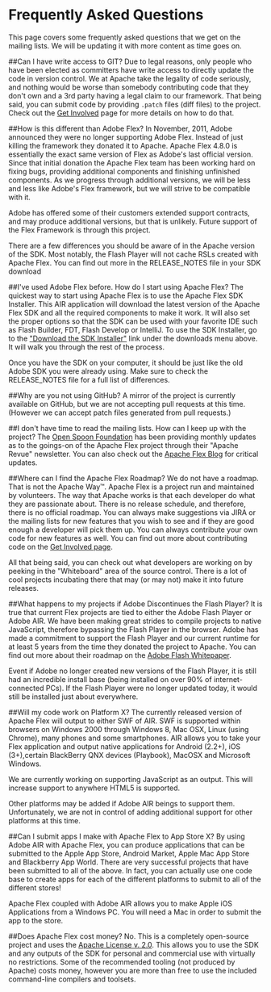# Frequently Asked Questions

This page covers some frequently asked questions that we get on the mailing lists.  We will be updating it with more
content as time goes on.

##Can I have write access to GIT?
Due to legal reasons, only people who have been elected as committers have write access to directly update the code in version control.
We at Apache take the legality of code seriously, and nothing would be worse than somebody contributing code that
they don't own and a 3rd party having a legal claim to our framework.  That being said, you can submit code by providing
`.patch` files (diff files) to the project.  Check out the [Get Involved][1] page for more details on how to do that.

##How is this different than Adobe Flex?
In November, 2011, Adobe announced they were no longer supporting Adobe Flex.  Instead of just killing the framework they
donated it to Apache.  Apache Flex 4.8.0 is essentially the exact same version of Flex as Adobe's last official
version.  Since that initial donation the Apache Flex team has been working hard on fixing bugs, providing additional
components and finishing unfinished components.  As we progress through additional versions, we will be less and
less like Adobe's Flex framework, but we will strive to be compatible with it.

Adobe has offered some of their customers extended support contracts, and may produce additional versions, but
that is unlikely.  Future support of the Flex Framework is through this project.

There are a few differences you should be aware of in the Apache version of the SDK.  Most notably, the Flash Player will
not cache RSLs created with Apache Flex.  You can find out more in the RELEASE_NOTES file in your SDK download

##I've used Adobe Flex before.  How do I start using Apache Flex?
The quickest way to start using Apache Flex is to use the Apache Flex SDK Installer.  This AIR application will download
the latest version of the Apache Flex SDK and all the required components to make it work.  It will also set the proper
options so that the SDK can be used with your favorite IDE such as Flash Builder, FDT, Flash Develop or IntelliJ.
To use the SDK Installer, go to the ["Download the SDK Installer"][4] link under the downloads menu above.  It will
walk you through the rest of the process.

Once you have the SDK on your computer, it should be just like the old Adobe SDK you were already using.  Make sure
to check the RELEASE_NOTES file for a full list of differences.

##Why are you not using GitHub?
A mirror of the project is currently available on GitHub, but we are not accepting pull requests at this time.
(However we can accept patch files generated from pull requests.)

##I don't have time to read the mailing lists.  How can I keep up with the project?
The [Open Spoon Foundation][2] has been providing monthly updates as to the goings-on of the Apache Flex project through
their "Apache Revue" newsletter.  You can also check out the [Apache Flex Blog][3] for critical updates.

##Where can I find the Apache Flex Roadmap?
We do not have a roadmap.  That is not the Apache Way™.  Apache Flex is a project run and maintained by volunteers.  The
way that Apache works is that each developer do what they are passionate about.  There is no release schedule,
and therefore, there is no official roadmap.  You can always make suggestions via JIRA or the mailing lists for
new features that you wish to see and if they are good enough a developer will pick them up.  You can always
contribute your own code for new features as well.  You can find out more about contributing code on the [Get
Involved page][1].

All that being said, you can check out what developers are working on by peeking in the "Whiteboard" area of the
source control.  There is a lot of cool projects incubating there that may (or may not) make it into future
releases.

##What happens to my projects if Adobe Discontinues the Flash Player?
It is true that current Flex projects are tied to either the Adobe Flash Player or Adobe AIR.  We have been making great
strides to compile projects to native JavaScript, therefore bypassing the Flash Player in the browser.  Adobe
has made a commitment to support the Flash Player and our current runtime for at least 5 years from the time
they donated the project to Apache.  You can find out more about their roadmap on the [Adobe Flash Whitepaper][5].

Event if Adobe no longer created new versions of the Flash Player, it is still had an incredible install base
(being installed on over 90% of internet-connected PCs).  If the Flash Player were no longer updated today, it would
still be installed just about everywhere.

##Will my code work on Platform X?
The currently released version of Apache Flex will output to either SWF of AIR.  SWF is supported within browsers on
Windows 2000 through Windows 8, Mac OSX, Linux (using Chrome), many phones and some smartphones.  AIR allows
you to take your Flex application and output native applications for Android (2.2+), iOS (3+),certain
BlackBerry QNX devices (Playbook), MacOSX and Microsoft Windows.

We are currently working on supporting JavaScript as an output.  This will increase support to anywhere HTML5
is supported.

Other platforms may be added if Adobe AIR beings to support them.  Unfortunately, we are not in control of adding
additional support for other platforms at this time.

##Can I submit apps I make with Apache Flex to App Store X?
By using Adobe AIR with Apache Flex, you can produce applications that can be submitted to the Apple App Store, Android
Market, Apple Mac App Store and Blackberry App World.  There are very successful projects that have been submitted
to all of the above.  In fact, you can actually use one code base to create apps for each of the different platforms
to submit to all of the different stores!

Apache Flex coupled with Adobe AIR allows you to make Apple iOS Applications from a Windows PC.  You will need a Mac in
order to submit the app to the store.

##Does Apache Flex cost money?
No.  This is a completely open-source project and uses the [Apache License v. 2.0][6].  This allows you to use the SDK and
any outputs of the SDK for personal and commercial use with virtually no restrictions.  Some of the recommended tooling
(not produced by Apache) costs money, however you are more than free to use the included command-line compilers
and toolsets.

[1]: community-getinvolved.html
[2]: http://www.spoon.as
[3]: http://blogs.apache.org/flex/
[4]: installer.html
[5]: http://www.adobe.com/devnet/flashplatform/whitepapers/roadmap.html
[6]: about-licensing.html